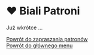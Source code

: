 # <span class="status status-list"><span class="status status-white">♥</span> Biali Patroni</span>
Już wkrótce ...

[Powrót do zapraszania patronów](jak_zapraszac_patronow.md)  
[Powrót do głównego menu](index.md)

